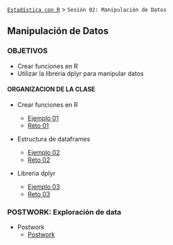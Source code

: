 [`Estadística con R`](../Readme.md) > `Sesión 02: Manipulación de Datos`

## Manipulación de Datos

### OBJETIVOS 
- Crear funciones en R
- Utilizar la libreria dplyr para manipular datos

#### ORGANIZACION DE LA CLASE 

- Crear funciones en R
	- [Ejemplo 01](Ejemplo-01)
	- [Reto 01](Reto-01)

- Estructura de dataframes
	- [Ejemplo 02](Ejemplo-02)
	- [Reto 02](Reto-02)

- Libreria dplyr
	- [Ejemplo 03](Ejemplo-03)
	- [Reto 03](Reto-03)  
	
### POSTWORK: Exploración de data

- Postwork 
	- [Postwork](Postwork)
